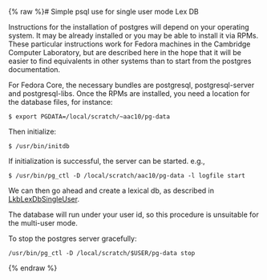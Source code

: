 {% raw %}# Simple psql use for single user mode Lex DB

Instructions for the installation of postgres will depend on your
operating system. It may be already installed or you may be able to
install it via RPMs. These particular instructions work for Fedora
machines in the Cambridge Computer Laboratory, but are described here in
the hope that it will be easier to find equivalents in other systems
than to start from the postgres documentation.

For Fedora Core, the necessary bundles are postgresql, postgresql-server
and postgresql-libs. Once the RPMs are installed, you need a location
for the database files, for instance:

    $ export PGDATA=/local/scratch/~aac10/pg-data

Then initialize:

    $ /usr/bin/initdb

If initialization is successful, the server can be started. e.g.,

    $ /usr/bin/pg_ctl -D /local/scratch/aac10/pg-data -l logfile start

We can then go ahead and create a lexical db, as described in
[LkbLexDbSingleUser](https://blog.inductorsoftware.com/docsproto/tools/LkbLexDbSingleUser).

The database will run under your user id, so this procedure is
unsuitable for the multi-user mode.

To stop the postgres server gracefully:

    /usr/bin/pg_ctl -D /local/scratch/$USER/pg-data stop
<update date omitted for speed>{% endraw %}